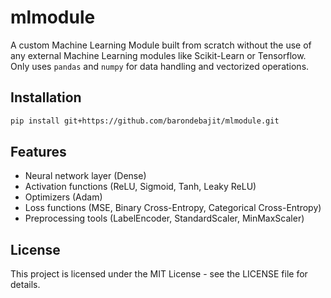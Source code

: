 # mlmodule

A custom Machine Learning Module built from scratch without the use of any external Machine Learning modules like Scikit-Learn or Tensorflow. Only uses `pandas` and `numpy` for data handling and vectorized operations.

## Installation

```bash
pip install git+https://github.com/barondebajit/mlmodule.git
```

## Features

- Neural network layer (Dense)
- Activation functions (ReLU, Sigmoid, Tanh, Leaky ReLU)
- Optimizers (Adam)
- Loss functions (MSE, Binary Cross-Entropy, Categorical Cross-Entropy)
- Preprocessing tools (LabelEncoder, StandardScaler, MinMaxScaler)

## License

This project is licensed under the MIT License - see the LICENSE file for details.
